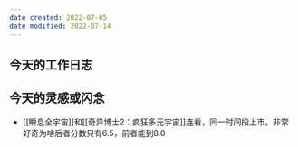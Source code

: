 ```yaml
---
date created: 2022-07-05
date modified: 2022-07-14
---
```


## 今天的工作日志

## 今天的灵感或闪念

- [[瞬息全宇宙]]和[[奇异博士2：疯狂多元宇宙]]连看，同一时间段上市。非常好奇为啥后者分数只有6.5，前者能到8.0
